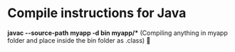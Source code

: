 # Compile instructions for Java

**javac --source-path myapp -d bin myapp/\*** (Compiling anything in myapp folder and place inside the bin folder as .class) :rocket:
